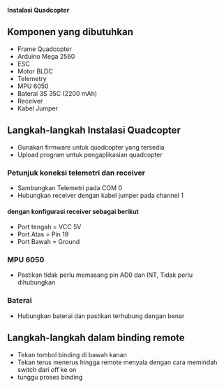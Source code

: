**Instalasi Quadcopter** 

## Komponen yang dibutuhkan
- Frame Quadcopter
- Arduino Mega 2560
- ESC 
- Motor BLDC
- Telemetry
- MPU 6050
- Baterai 3S 35C (2200 mAh)
- Receiver
- Kabel Jumper

## Langkah-langkah Instalasi Quadcopter
- Gunakan firmware untuk quadcopter yang tersedia
- Upload program untuk pengaplikasian quadcopter
### Petunjuk koneksi telemetri dan receiver
- Sambungkan Telemetri pada COM 0
- Hubungkan receiver dengan kabel jumper pada channel 1
#### dengan konfigurasi receiver sebagai berikut
- Port tengah   = VCC 5V
- Port Atas     = Pin 19
- Port Bawah    = Ground
### MPU 6050
- Pastikan tidak perlu memasang pin AD0 dan INT, Tidak perlu dihubungkan 
### Baterai
- Hubungkan baterai dan pastikan terhubung dengan benar


## Langkah-langkah dalam binding remote
- Tekan tombol binding di bawah kanan
- Tekan terus menerus hingga remote menyala dengan cara memindah switch dari off ke on
- tunggu proses binding

